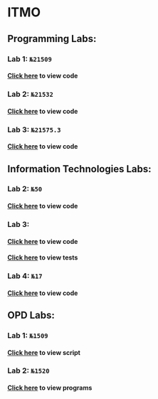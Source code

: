 # ITMO


## Programming Labs:

### Lab 1: `№21509`
#### [Click here](https://github.com/Mrjoulin/ITMOLabs/blob/master/src/Lab01/Lab01.java) to view code
### Lab 2: `№21532`
#### [Click here](https://github.com/Mrjoulin/ITMOLabs/blob/master/src/Lab02/) to view code
### Lab 3: `№21575.3`
#### [Click here](https://github.com/Mrjoulin/ITMOLabs/blob/master/src/Lab03/) to view code

## Information Technologies Labs:
### Lab 2: `№50`
#### [Click here](https://github.com/Mrjoulin/ITMOLabs/blob/master/src/InformationLabs/HammingCode.f90) to view code

### Lab 3:
#### [Click here](https://github.com/Mrjoulin/ITMOLabs/blob/master/src/InformationLabs/Lab03/Lab03.py) to view code
#### [Click here](https://github.com/Mrjoulin/ITMOLabs/blob/master/src/InformationLabs/Lab03/Lab03Tests.py) to view tests

### Lab 4: `№17`
#### [Click here](https://github.com/Mrjoulin/ITMOLabs/blob/master/src/InformationLabs/Lab04/) to view code

## OPD Labs:
### Lab 1: `№1509`
#### [Click here](https://github.com/Mrjoulin/ITMOLabs/blob/master/src/OPDLabs/Lab01/Lab01.sh) to view script
### Lab 2: `№1520`
#### [Click here](https://github.com/Mrjoulin/ITMOLabs/blob/master/src/OPDLabs/Lab02/) to view programs
